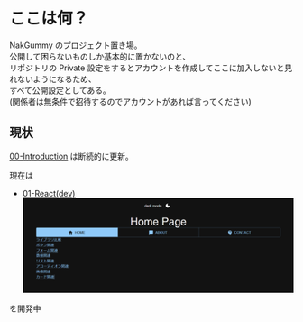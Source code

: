# ここは何？

<!--

**Here are some ideas to get you started:**

🙋‍♀️ A short introduction - what is your organization all about?
🌈 Contribution guidelines - how can the community get involved?
👩‍💻 Useful resources - where can the community find your docs? Is there anything else the community should know?
🍿 Fun facts - what does your team eat for breakfast?
🧙 Remember, you can do mighty things with the power of [Markdown](https://docs.github.com/github/writing-on-github/getting-started-with-writing-and-formatting-on-github/basic-writing-and-formatting-syntax)
-->

NakGummy のプロジェクト置き場。  
公開して困らないものしか基本的に置かないのと、  
リポジトリの Private 設定をするとアカウントを作成してここに加入しないと見れないようになるため、  
すべて公開設定としてある。  
(関係者は無条件で招待するのでアカウントがあれば言ってください)

## 現状

[00-Introduction](https://github.com/NakGummy/00-Introduction) は断続的に更新。

現在は

- [01-React(dev)](https://github.com/NakGummy/01-React)
  [![01-React Image](../src/01-React0.png)](https://github.com/NakGummy/01-React)

を開発中
